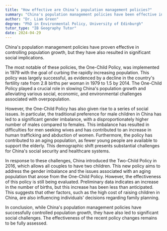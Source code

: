 ```yaml
---
title: "How effective are China’s population management policies?"
summary: "China's population management policies have been effective in controlling population growth but have had significant social implications."
author: "Dr. Liam Green"
degree: "PhD in Environmental Policy, University of Edinburgh"
tutor_type: "IB Geography Tutor"
date: 2024-04-29
---
```


China's population management policies have proven effective in controlling population growth, but they have also resulted in significant social implications.

The most notable of these policies, the One-Child Policy, was implemented in 1979 with the goal of curbing the rapidly increasing population. This policy was largely successful, as evidenced by a decline in the country's fertility rate from $2.8$ births per woman in 1979 to $1.5$ by 2014. The One-Child Policy played a crucial role in slowing China's population growth and alleviating various social, economic, and environmental challenges associated with overpopulation.

However, the One-Child Policy has also given rise to a series of social issues. In particular, the traditional preference for male children in China has led to a significant gender imbalance, with a disproportionately higher number of males compared to females. This imbalance has resulted in difficulties for men seeking wives and has contributed to an increase in human trafficking and abduction of women. Furthermore, the policy has contributed to an aging population, as fewer young people are available to support the elderly. This demographic shift presents substantial challenges for China's social security and healthcare systems.

In response to these challenges, China introduced the Two-Child Policy in 2016, which allows all couples to have two children. This new policy aims to address the gender imbalance and the issues associated with an aging population that arose from the One-Child Policy. However, the effectiveness of this policy is still being evaluated. Preliminary data indicates an increase in the number of births, but this increase has been less than anticipated. This suggests that other factors, such as the high cost of raising children in China, are also influencing individuals' decisions regarding family planning.

In conclusion, while China's population management policies have successfully controlled population growth, they have also led to significant social challenges. The effectiveness of the recent policy changes remains to be fully assessed.
    